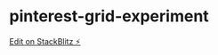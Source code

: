 # pinterest-grid-experiment

[Edit on StackBlitz ⚡️](https://stackblitz.com/edit/pinterest-grid-experiment)